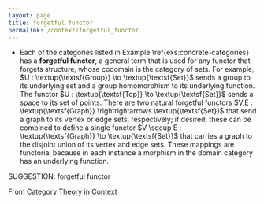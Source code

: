 ```yaml
---
layout: page
title: forgetful functor
permalink: /context/forgetful_functor
---
```

-  Each of the categories listed in Example \ref{exs:concrete-categories} has a **forgetful functor**, a general term that is used for any functor that forgets structure, whose codomain is the category of sets. For example, $U : \textup{\textsf{Group}} \to \textup{\textsf{Set}}$ sends a group to its underlying set and a group homomorphism to its underlying function. The functor $U : \textup{\textsf{Top}} \to \textup{\textsf{Set}}$ sends a space to its set of points. There are two natural forgetful functors $V,E : \textup{\textsf{Graph}} \rightrightarrows \textup{\textsf{Set}}$ that send a graph to its vertex or edge sets, respectively; if desired, these can be combined to define a single functor $V \sqcup E : \textup{\textsf{Graph}} \to \textup{\textsf{Set}}$ that carries a graph to the disjoint union of its vertex and edge sets. These mappings are functorial because in each instance a morphism in the domain category has an underlying function.

SUGGESTION: forgetful functor

From [Category Theory in Context](https://mathgloss.github.io/MathGloss/context.html)